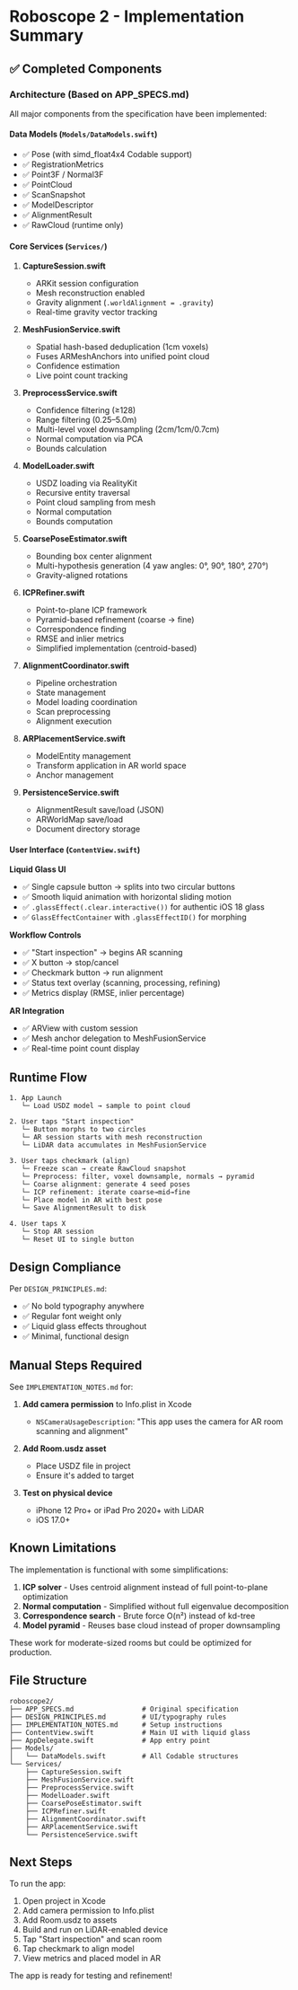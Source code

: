 # Roboscope 2 - Implementation Summary

## ✅ Completed Components

### Architecture (Based on APP_SPECS.md)

All major components from the specification have been implemented:

#### Data Models (`Models/DataModels.swift`)
- ✅ Pose (with simd_float4x4 Codable support)
- ✅ RegistrationMetrics
- ✅ Point3F / Normal3F
- ✅ PointCloud
- ✅ ScanSnapshot
- ✅ ModelDescriptor
- ✅ AlignmentResult
- ✅ RawCloud (runtime only)

#### Core Services (`Services/`)

1. **CaptureSession.swift**
   - ARKit session configuration
   - Mesh reconstruction enabled
   - Gravity alignment (`.worldAlignment = .gravity`)
   - Real-time gravity vector tracking

2. **MeshFusionService.swift**
   - Spatial hash-based deduplication (1cm voxels)
   - Fuses ARMeshAnchors into unified point cloud
   - Confidence estimation
   - Live point count tracking

3. **PreprocessService.swift**
   - Confidence filtering (≥128)
   - Range filtering (0.25–5.0m)
   - Multi-level voxel downsampling (2cm/1cm/0.7cm)
   - Normal computation via PCA
   - Bounds calculation

4. **ModelLoader.swift**
   - USDZ loading via RealityKit
   - Recursive entity traversal
   - Point cloud sampling from mesh
   - Normal computation
   - Bounds computation

5. **CoarsePoseEstimator.swift**
   - Bounding box center alignment
   - Multi-hypothesis generation (4 yaw angles: 0°, 90°, 180°, 270°)
   - Gravity-aligned rotations

6. **ICPRefiner.swift**
   - Point-to-plane ICP framework
   - Pyramid-based refinement (coarse → fine)
   - Correspondence finding
   - RMSE and inlier metrics
   - Simplified implementation (centroid-based)

7. **AlignmentCoordinator.swift**
   - Pipeline orchestration
   - State management
   - Model loading coordination
   - Scan preprocessing
   - Alignment execution

8. **ARPlacementService.swift**
   - ModelEntity management
   - Transform application in AR world space
   - Anchor management

9. **PersistenceService.swift**
   - AlignmentResult save/load (JSON)
   - ARWorldMap save/load
   - Document directory storage

#### User Interface (`ContentView.swift`)

**Liquid Glass UI**
- ✅ Single capsule button → splits into two circular buttons
- ✅ Smooth liquid animation with horizontal sliding motion
- ✅ `.glassEffect(.clear.interactive())` for authentic iOS 18 glass
- ✅ `GlassEffectContainer` with `.glassEffectID()` for morphing

**Workflow Controls**
- ✅ "Start inspection" → begins AR scanning
- ✅ X button → stop/cancel
- ✅ Checkmark button → run alignment
- ✅ Status text overlay (scanning, processing, refining)
- ✅ Metrics display (RMSE, inlier percentage)

**AR Integration**
- ✅ ARView with custom session
- ✅ Mesh anchor delegation to MeshFusionService
- ✅ Real-time point count display

## Runtime Flow

```
1. App Launch
   └─ Load USDZ model → sample to point cloud
   
2. User taps "Start inspection"
   └─ Button morphs to two circles
   └─ AR session starts with mesh reconstruction
   └─ LiDAR data accumulates in MeshFusionService
   
3. User taps checkmark (align)
   └─ Freeze scan → create RawCloud snapshot
   └─ Preprocess: filter, voxel downsample, normals → pyramid
   └─ Coarse alignment: generate 4 seed poses
   └─ ICP refinement: iterate coarse→mid→fine
   └─ Place model in AR with best pose
   └─ Save AlignmentResult to disk
   
4. User taps X
   └─ Stop AR session
   └─ Reset UI to single button
```

## Design Compliance

Per `DESIGN_PRINCIPLES.md`:
- ✅ No bold typography anywhere
- ✅ Regular font weight only
- ✅ Liquid glass effects throughout
- ✅ Minimal, functional design

## Manual Steps Required

See `IMPLEMENTATION_NOTES.md` for:

1. **Add camera permission** to Info.plist in Xcode
   - `NSCameraUsageDescription`: "This app uses the camera for AR room scanning and alignment"

2. **Add Room.usdz asset**
   - Place USDZ file in project
   - Ensure it's added to target

3. **Test on physical device**
   - iPhone 12 Pro+ or iPad Pro 2020+ with LiDAR
   - iOS 17.0+

## Known Limitations

The implementation is functional with some simplifications:

1. **ICP solver** - Uses centroid alignment instead of full point-to-plane optimization
2. **Normal computation** - Simplified without full eigenvalue decomposition  
3. **Correspondence search** - Brute force O(n²) instead of kd-tree
4. **Model pyramid** - Reuses base cloud instead of proper downsampling

These work for moderate-sized rooms but could be optimized for production.

## File Structure

```
roboscope2/
├── APP_SPECS.md                 # Original specification
├── DESIGN_PRINCIPLES.md         # UI/typography rules
├── IMPLEMENTATION_NOTES.md      # Setup instructions
├── ContentView.swift            # Main UI with liquid glass
├── AppDelegate.swift            # App entry point
├── Models/
│   └── DataModels.swift         # All Codable structures
└── Services/
    ├── CaptureSession.swift
    ├── MeshFusionService.swift
    ├── PreprocessService.swift
    ├── ModelLoader.swift
    ├── CoarsePoseEstimator.swift
    ├── ICPRefiner.swift
    ├── AlignmentCoordinator.swift
    ├── ARPlacementService.swift
    └── PersistenceService.swift
```

## Next Steps

To run the app:

1. Open project in Xcode
2. Add camera permission to Info.plist
3. Add Room.usdz to assets
4. Build and run on LiDAR-enabled device
5. Tap "Start inspection" and scan room
6. Tap checkmark to align model
7. View metrics and placed model in AR

The app is ready for testing and refinement!
